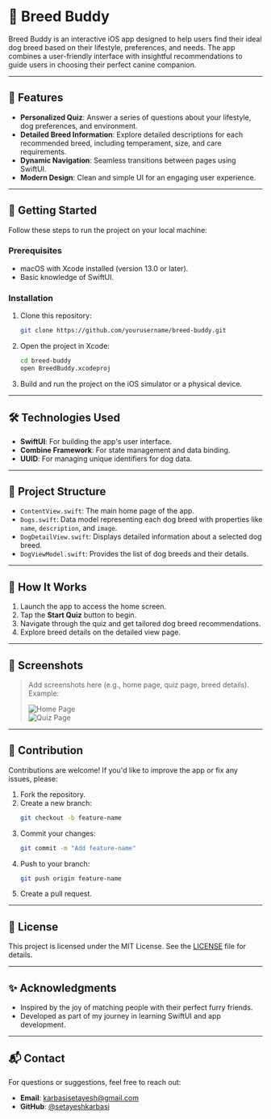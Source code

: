 # 🐶 Breed Buddy

Breed Buddy is an interactive iOS app designed to help users find their ideal dog breed based on their lifestyle, preferences, and needs. The app combines a user-friendly interface with insightful recommendations to guide users in choosing their perfect canine companion.

---

## 🌟 Features

- **Personalized Quiz**: Answer a series of questions about your lifestyle, dog preferences, and environment.
- **Detailed Breed Information**: Explore detailed descriptions for each recommended breed, including temperament, size, and care requirements.
- **Dynamic Navigation**: Seamless transitions between pages using SwiftUI.
- **Modern Design**: Clean and simple UI for an engaging user experience.

---

## 🚀 Getting Started

Follow these steps to run the project on your local machine:

### Prerequisites
- macOS with Xcode installed (version 13.0 or later).
- Basic knowledge of SwiftUI.

### Installation
1. Clone this repository:
   ```bash
   git clone https://github.com/yourusername/breed-buddy.git
   ```
2. Open the project in Xcode:
   ```bash
   cd breed-buddy
   open BreedBuddy.xcodeproj
   ```
3. Build and run the project on the iOS simulator or a physical device.

---

## 🛠️ Technologies Used

- **SwiftUI**: For building the app's user interface.
- **Combine Framework**: For state management and data binding.
- **UUID**: For managing unique identifiers for dog data.

---

## 📂 Project Structure

- `ContentView.swift`: The main home page of the app.
- `Dogs.swift`: Data model representing each dog breed with properties like `name`, `description`, and `image`.
- `DogDetailView.swift`: Displays detailed information about a selected dog breed.
- `DogViewModel.swift`: Provides the list of dog breeds and their details.

---

## 🐾 How It Works

1. Launch the app to access the home screen.
2. Tap the **Start Quiz** button to begin.
3. Navigate through the quiz and get tailored dog breed recommendations.
4. Explore breed details on the detailed view page.

---

## 🎨 Screenshots

> Add screenshots here (e.g., home page, quiz page, breed details).  
> Example:
> 
> ![Home Page](https://via.placeholder.com/400x300)  
> ![Quiz Page](https://via.placeholder.com/400x300)

---

## 🤝 Contribution

Contributions are welcome! If you'd like to improve the app or fix any issues, please:
1. Fork the repository.
2. Create a new branch:
   ```bash
   git checkout -b feature-name
   ```
3. Commit your changes:
   ```bash
   git commit -m "Add feature-name"
   ```
4. Push to your branch:
   ```bash
   git push origin feature-name
   ```
5. Create a pull request.

---

## 📄 License

This project is licensed under the MIT License. See the [LICENSE](LICENSE) file for details.

---

## ✨ Acknowledgments

- Inspired by the joy of matching people with their perfect furry friends.
- Developed as part of my journey in learning SwiftUI and app development.

---

## 📬 Contact

For questions or suggestions, feel free to reach out:
- **Email**: karbasisetayesh@gmail.com
- **GitHub**: [@setayeshkarbasi](https://github.com/setayeshkarbasi)
